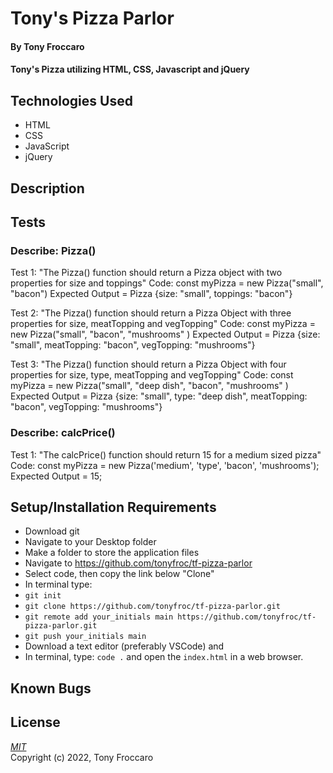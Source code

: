 # Tony's Pizza Parlor

#### By Tony Froccaro

#### Tony's Pizza utilizing HTML, CSS, Javascript and jQuery

## Technologies Used

- HTML
- CSS
- JavaScript
- jQuery

## Description

## Tests

### Describe: Pizza()

Test 1: "The Pizza() function should return a Pizza object with two properties for size and toppings"
Code: const myPizza = new Pizza("small", "bacon")
Expected Output = Pizza {size: "small", toppings: "bacon"}

Test 2: "The Pizza() function should return a Pizza Object with three properties for size, meatTopping and vegTopping"
Code: const myPizza = new Pizza("small", "bacon", "mushrooms" )
Expected Output = Pizza {size: "small", meatTopping: "bacon", vegTopping: "mushrooms"}

Test 3: "The Pizza() function should return a Pizza Object with four properties for size, type, meatTopping and vegTopping"
Code: const myPizza = new Pizza("small", "deep dish", "bacon", "mushrooms" )
Expected Output = Pizza {size: "small", type: "deep dish", meatTopping: "bacon", vegTopping: "mushrooms"}

### Describe: calcPrice()

Test 1: "The calcPrice() function should return 15 for a medium sized pizza" 
Code: const myPizza = new Pizza('medium', 'type', 'bacon', 'mushrooms');
Expected Output = 15; 



## Setup/Installation Requirements
- Download git
- Navigate to your Desktop folder
- Make a folder to store the application files
- Navigate to https://github.com/tonyfroc/tf-pizza-parlor
- Select code, then copy the link below "Clone"
- In terminal type:
- `git init`
- `git clone https://github.com/tonyfroc/tf-pizza-parlor.git`
- `git remote add your_initials main https://github.com/tonyfroc/tf-pizza-parlor.git`
- `git push your_initials main`
- Download a text editor (preferably VSCode) and
- In terminal, type: `code .` and open the `index.html` in a web browser.

## Known Bugs


## License

_[MIT](https://opensource.org/licenses/MIT)_  
Copyright (c) 2022, Tony Froccaro